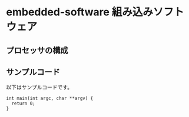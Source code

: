 # embedded-software 組み込みソフトウェア
## プロセッサの構成

## サンプルコード
以下はサンプルコードです。

```
int main(int argc, char **argv) {
  return 0;
}
```

